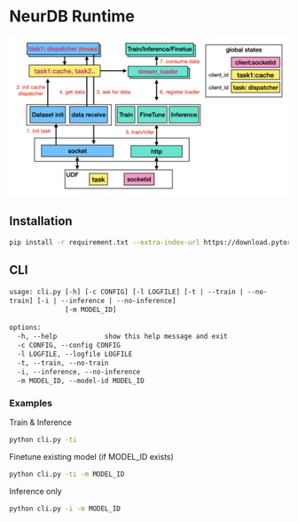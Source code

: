 # NeurDB Runtime

![design](./doc/design.png)

## Installation

```sh
pip install -r requirement.txt --extra-index-url https://download.pytorch.org/whl/cu121
```

## CLI

```text
usage: cli.py [-h] [-c CONFIG] [-l LOGFILE] [-t | --train | --no-train] [-i | --inference | --no-inference]
              [-m MODEL_ID]

options:
  -h, --help            show this help message and exit
  -c CONFIG, --config CONFIG
  -l LOGFILE, --logfile LOGFILE
  -t, --train, --no-train
  -i, --inference, --no-inference
  -m MODEL_ID, --model-id MODEL_ID
```

### Examples

Train & Inference

```sh
python cli.py -ti
```

Finetune existing model (if MODEL_ID exists)

```sh
python cli.py -ti -m MODEL_ID
```

Inference only

```sh
python cli.py -i -m MODEL_ID
```
